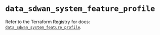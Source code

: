 # `data_sdwan_system_feature_profile`

Refer to the Terraform Registry for docs: [`data_sdwan_system_feature_profile`](https://registry.terraform.io/providers/ciscodevnet/sdwan/0.8.0/docs/data-sources/system_feature_profile).
